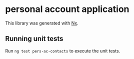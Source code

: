 # personal account application

This library was generated with [Nx](https://nx.dev).

## Running unit tests

Run `ng test pers-ac-contacts` to execute the unit tests.
